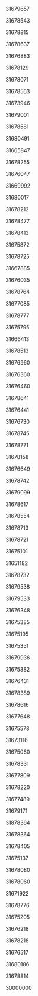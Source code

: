 31679657

31678543

31678815

31678637

31676883

31678129

31678071

31678563

31673946

31679001

31678581

31680491

31665847

31678255

31676047

31669992

31680017

31678212

31678477

31678413

31675872

31678725

31667885

31676035

31678764

31677085

31678777

31675795

31666413

31678513

31676960

31676360

31676460

31678641

31676441

31676730

31678745

31678771

31678158

31676649

31678742

31679099

31678617

31678554

31678713

31678721

31675101

31651182

31678732

31679538

31679533

31676348

31675385

31675195

31675351

31679936

31675382

31676431

31678389

31678616

31677648

31675578

31673116

31675060

31678331

31677809

31678220

31677489

31679171

31878364

31678364

31678405

31675137

31678080

31678060

31671922

31678776

31675205

31676218

31678218

31676517

31680186

31678814

30000000

